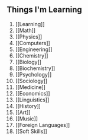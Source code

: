 ## Things I'm Learning
1. [[Learning]]
2. [[Math]]
3. [[Physics]]
4. [[Computers]]
5. [[Engineering]]
6. [[Chemistry]]
7. [[Biology]]
8. [[Biochemistry]]
9. [[Psychology]]
10. [[Sociology]]
12. [[Medicine]]
13. [[Economics]]
14. [[Linguistics]]
15. [[History]]
16. [[Art]]
17. [[Music]]
18. [[Foreign Languages]]
19. [[Soft Skills]]